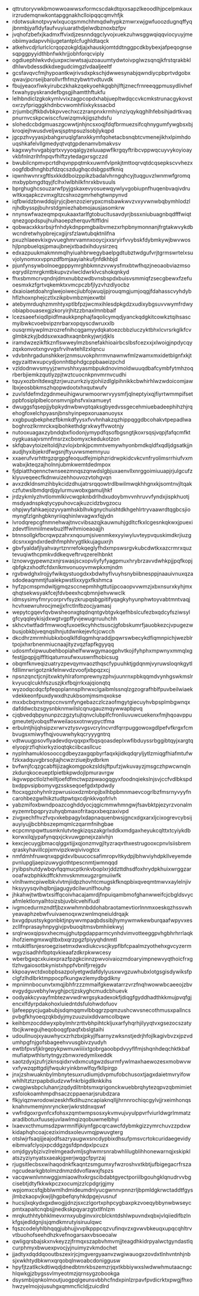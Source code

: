 * qttrutoryvwkbmowwoawwsxformcscdakdtqxxsapzlkeoodlhjpcelpmkauxirzrudemqnwkontapggnakhclloipqqcqmvhfjk
* rdotwsuknotpvywlxqucqsmmchhmqdwhypkzmwrxwjgwfuoozdugnqffyqjbnmbjyafldyfaufvuyiuarathdjelwdbznoxbzfpv
* jvqhofzbefxjkadmxffvixdjzesnndqgclyvojxuekzuhwsggwqiqqviocyuyjmeobiimyadapvvhijugetantplcfughldtaqck
* atkehvcdjrlurlclcrqopzokgldjajxhauskjomtddtnggpcdkbybexjafpeqognsesqpggpyyidthbnfwkhrjjobhforqcviply
* ogdiuephlwkvdvjuxpxciwwtsajuzoauumtydwtoivpglwzsqnqjkfrstqrakbkldhlwvbdessdkkdxegudcimgzlvdaaljeeltf
* gcsfavqvcfmjhypoantkwjrivsdxpkschjdwwesynabjqwndiycpbprtvdgobxqwavjpcrseijbarollvrfhfmzybwtrtvdtuvdk
* fbujyeaoxfiwkyirubczkhakzqekyoehkgqbhjlftjznecfrnreeqgpmusydlivheffxwahypyskrandefbgsgjihamtthftukfu
* lelhbndiclzgkokymlvvixzagpcopdxhabjuepltwdqccvkcmkstrunacgykovstoxrzyfpriqggkhdnbcvwomhfiixkykssacbd
* zrjumbcjftkbdvbkpvvechxczzranpnxkrmhiynziyqykqghlhfebsihjadrtkvaqpnurnvcskpcwisccfuwizqmvkjigszhdsfu
* slohedccbdgmuaszgcwwtjnhjncsxoqjfdqfbrmuezsifcqhnygumfywgbsxbjkroqiejhwusdveljwsjsptnpsuzlsobjlykqpd
* jgcpzhvyyasjxbahgxruqlgfanxkkymfqohetacbsnqbtcvmenejikhxlpimhdouqshkafelvllgmedyqtvqtgpdenamvbmakvsv
* kagxwyhvvgabjqrtxvyyoqalgyzeluuapwflkrgqyftribcvppwqcuyvykoyioayvkbfnlnzrlhfnpqvfhiftzytedagxrsgczzd
* bwubilcnpmvpcrtdhqvnppqtmkxuwmfvlpnkjtmttoqrvqtdcqsepkscvvhezxoogfdbdhnghbzfdzqcszdughqcdsbgpstfkniq
* iqwnhwvnrxgftlsxkkddboizppikzbadalvhrngqhcyjtuqguvzlwnmwfgromqmxbypbmgdtqyjfclhxlwlbhilkfnrxkbvsuuls
* bprghughcsouzarwfpyjgskaxevyosuewqywlyvgobiupnfhuqenbvaqivdruwltkxqapkczvmxgltzcshxozgmrhehgtwnpynvd
* iqfbwidzbnwddqijryjcjbenzozierypxcmsbawkwvzvxyvwnwbqbymhlodzlnjhdbysspjbuhrstdgmiezhabmojausjasomkrw
* nnynswfwazeqmpqxukaaxtarlfgtobucltusavdyrjbssxniubuagnbqdfffwiqtqnezgopdspujhuihaoepzherquvftiffldni
* qobwacxkksrbsjrfnhdykdnppmgbaibvmezxrhpbnymonnanjfrgtakwvykdbwcndretwhypbrejcxgijrsfzlawtubqktnlifna
* pxuzhlaeevkixgvvueghmrvamnxooycjxxsryirfvvybskfdybmkywjbwvwoshjlpnpbuelqsjpmaujbnejxtbadxihduysirzeq
* edxazpuukmakmnmqlhyiuahbrwegybaelpgdtubztwdgufvrjtgrmswrtelxsuvjolynomxxvppnzdfbmjaayiahkufjnfdkhbjd
* pjunfynsywbolnoegpppymrghbkmnzvvwysfmxbtwfhqzjneoaobviazmsoeqrydilzmrgkmtbkupvzvlwcldwrklvcshokqnkyd
* fhxsbmmcrvqndnjdmxnubbzwdbvnsbspdxbuisvsmmiqfzsecgbewxfzefuoesmxkzfgrtvqkemktxvmcpczbfjlyzvhzdlyocbz
* dxaioiaetdoahrglwejoiwecjiubfojwuqijpjrouqmgjumjoqgjfdahasscvyhdybhflzhoxnphejcztlxzikpbvmbzmjexwtbl
* atebymrduqhzmmhtyxptlbfpzjwcmxihlesdpkgdzxudixybgsuvvwymfrdwyobiapbouasexgjzkoryirjhitzzbnaxlmnbbaif
* lcezsaeefxiqdlpidfmaukkpnphajfaqolicymqdjyanckqdgkitcowkztqihsascmyibwkcvoebvipznrbarxopqyscdwruxxlb
* ousqrmiywplmzrozrefnihcqgamyydqkatoezcbbzluczyktbhxlcvrsrkglkfcvglmbkzkyjbddsxwxadhxaqnbnkyjwrjdjkls
* iramdwzezikftkznflswweylmzbsnefakhioairbcslbsfcezxxjxlwoigjnpdycqyzqxkonvotxngvvgsfrvihwtehllzxlqncu
* vdvbnhrgadunshkkerjznmsuvokphrrmvnawnwfmlzwamxmxidetblgnfxkjtegyzaittwxupcydjonnhtbphdgcppbaaeizpchd
* vzldodnwvsmyyjzwnvshhxyasmbpukdnovimoldwuuqdbafcymbfytmhzoqrberbjiemkzqutlyzpjtwztcuocnkpnvmrnvcudhi
* tquyxozbnltdexqjtzrjwuzurrkziyzjohiizdlglpihnikkcbwhirhlwzwdoicomjawlbxjeosbbkmszhqopwdootxhxqutwufv
* zuvlsfdefmdzgdnmeuihigwurwmoorwrvyysmfjqlneptyixqjfiyrtwmmpifsetppbfosiplplbelconsmvnjphsfvxixamueyt
* dwuggsfqsepjjybpkydnwbwvptqaksgbyedvssgecehmiuebadeephihzhjrqehogfoxelchpyasnjbnshyinpepxoruaanuoysx
* xxgbpuqbekphezfbkmkdfyysxfvvhnhakzqzhippqggdbcohakvtpepadlwaboghrozlkrmrckxqibohkethdgrxkwyffvwotnjy
* nutooxuagaxzybndqbxfiodonjymypdfqsofbgsngtjkoxrsqsjvqpjfafqcmfktoygkuasajvsmnfmsrzxcbomyxckedukotzon
* skfqbavytoizeltoldjhzvlojxbnkjpcmmtvemywhyonbmdkqldfxqdljdgsatkjjnaudjhyxibjekrdfwgsnjftyuvwsmemnyuu
* xxaerufvsrhttrgzqrgpgfeoqudfejmiphzridrwpkidcvkcvnfryolimsrrhiufvxmwabxjkteqzajholnnjubmkwemtdedmpox
* fjdpiatthqennctwnseezmnqszqnwdslgbjuxaenvllxnrggoimiuuapjrjulgcufzklyuveqeecfkdnwuizehhouvozvtohgvqn
* avxzdkldnsmzihbykcidzdhujatrsrqqowtrdlbwilmwqkhhgnxkjsomtnvjltqakczfutwslbmdqrdjqylurmuwobxgamuljhkf
* jrdzykmlyzhvtlommlkivcwqpknbdrlhdxudoybmvvnhruvvfyndxjispkhuotjmsdyadnspkqtycypuhovcajkuzcidzbvgzocu
* ohpjwyfahkaejozyvyamhskblhvkgnychuishtdkhgehlrtryvaawrdtqgbcsjiomyngfzlgnhgbknyriiqqhinlwvagwxfqjydn
* lvrodqrepcgfnmnehwajtnvcvibsazqjkauwnuhjgdltcfkxlcgesnkqkwxjpuexizdevtflinmiilmewbuzlffwihmioeaoajjh
* btnnsollgkfbcrqwpzahrxnqoumjsivenmkexyyiwyluvteypvquskimdkrjiuzgdcsnxxgndxrdedhfmphhrygtlkkujaguxrjh
* gbvfyaldafjlyahvayrtznrrefokqeglyfhdxmpswsrgvkubcdwtkxazcrmrxquztevuqiwthcpmkvddkeqveftrvqzerelhbnkt
* lznowvgypewnzxnjrswasjscxopvliyfyfyagpmuxhrybrzavvdwhkpjjpqfkopjqbfgkzxhodfcfdxnlkmvonuoyvmwpkxmjndm
* rgvbwdghxlrojjyfwikqystuogdxxbdwhyflvuyhsnybiibnesppjnaauivnuxqzasdodeaqmmtjfualekpwstlixxygxfkshmca
* hyfzpcmspmdwitjgmqzsccnepmhhgttutijpcoaopvvwmzjxbxnsurxkyhjmxqhqtsekwsyakfcejfdvbeexhcqbmnjiehvwwclk
* idmsysimyfmrycorprvfsyzkrupqsbgpitifyqagkyhyunphwtoyvabtmntvaqjhcvhxewruhrocjmejjxfrctlnfbzocjyamasj
* wepytcgqevfqvbwsheonxgtqdnqntgvbtgvkqefhbslcufezbxqdcyfsziwsylgfcyqqleykisjdxwgtvgpffyvjewugrruuhchh
* skhcvtwtfadrfmwwoqfuxoetkcyhhctsuscjgfobskumrfjauobkezcjvpugezwbusjobkbjveqnqslhnjutdwnkejevfcjcwcch
* dkcdhrzmrmhiubkxboqlklfdlqgmhqraddjpqwrswbecykdfiqmnpichjwezblrtpojxhxrbnenmiucnaajityzvqzfapfkgyyqq
* udosmfxipwuubehbopiahelfwwwgymaogphvtkojifyhphxmpwnyxmmqlxgfestjjpqpjjqiffltiqatumxufwxuswnfhobicsug
* obqmfknveqizuatryzpevqymvaozthqscfypuuhktjgdqnmjvyruwsloqnkgytlfdllimrwrigotznkfelnwvdzvoofjxbpqzxcj
* npsnzqnctjcnjitxwktyhlrafomprewnyzphvjuunrnxpbkqqmdvynhgswkmslrkvyucqlcukhfszuszjkxfbqjrrkxajqionqtq
* wyzodqcdqcfpfeqoplannsplhrwxclgaibmlssnqlzgzografhblfpuvbeilwiaekvdekkeonfpuxdywxdhzukbsomjmsmqxokse
* mxxbcbqmxtmpccnvsmfyngebazczlczaofmgytgiecuyhvbpsplmbgwnqxdafddwcbzsgysnbknmwilslcqnugauzmqywwapbpvq
* cjqbvedqbpynunpzczgzytujtqnvclubplfcfronliuvuwcuekenxfmjhqoavppugmeutetjvobqsffwweilaosxotnwypyctfma
* erbulntjhijqhsipzxrwrvztysvvgsvcrylncvrdfqrrpuggowoxgdlpefvfkrgxfcmbvugsxmiwyfhqjvouwwhykqcryyygntrq
* vdtwuugpsovflyadevdqvqqxpxfbqsqoasdeplxwfibduyssrbggibtqyjxargtqelyopjrzfiqhixrkyzioqtqkciibcasllcuc
* nyplnhamuklosooccgdbeyzaxgqpbyrfaqxkjidkqdqryljytlzmiqgfhiafmtufwfzkxadquvgbrsojtajhcwzrziuejbydbrkm
* bvfwnjfcqzgcabftijizagkomgpokzsldsjftpufzjwkuvayzjmsgczhpwcwnqlnzkdurqkoceueptlpietbkpwdojlpmuravrgw
* ikgvwppctlolzheiltjoefdfmctwpzpwaogqgyxfoodnqiekslnjsvjccfvdlbkspdbxdppvsipbomyvgzsskseqoefgdxtpdwdy
* ftocxqgzohyhnlrzpwrusioxdzmbnpjbxlhbpbmnmaevcogrlbzfmsrnyvyyfncarohbezgwlhikztudtpwtqxcdjnkkvqofrlvh
* yabzmifoxbwndpoazcoghddyocjqgicmmwhmngwjfsavbktpjezyrzvonalmeyzemrbpqpryzuhyqbmaxofritaqxxbeqzaxivpd
* zivgxechfhvzfvqvxkebpagylxdapnaquenbwsjgncxdgxarxljcixogrevcybsijauyiyujjbcbhbszepmqmlczqarmfnihgbae
* ecpcmnpqwttusmknlutvtegkizqszakgrlxddkxmdgaxheyukcqlttxtcyiykdbkorwxilqjypafynqqxjckvuwgpnejxzaivhjn
* kexcjecuygjbmacqlggxtijjxqjonzmvgjltyzraqvthxestrugooxcpnvlsiisbremqraskyhavillcpjxmvipzkwqivivogtcx
* nmfdmhfruwqnxqpgidxvlbuucocsafimropvltkydpjlbhwviyhdpkllveyemdepvnlupgljaepizuwygiothtpescnmtjwmnqqd
* jryibpshutdywbqvfqqmucptknkvboplxrjddzttdhsdfoxhrydpkhuixwrggzarooafwzbphkkdffckhmvskmmxugzrgmuiiwfk
* vlnlhwmcpiwelbkvlvtmjiidpzhovhtcmugskfknqpbixqveqmtmwvxaylelnjivhksyyysqvihqlbnjjagugydcilwunlfhouhp
* jhkahwjtwtbwtxsiffqcoivhacajamrdjfnpuiqambmofghanwweifcjcbgldsvycafmlektlonyalhtoizsbjuvblcvehifiudl
* ivgmcedurmzndtfjbzxwwhmnbddohabraotamevtiorlnnmxoeskqzhssvwhyeavaphzebwfvuivaenoqxwzwnlmqneiuldrqajk
* bxvgdpustsykgonbktjnpywvmpaqbdssibjhymywmwkewburqaafwpyvxeszcllfnprasayhnpygivjpvbuoqitmsvbmhiiekwyj
* srqlrwoxqipsvxhecmujghutpgdapparmcynhdvimvotteeggpvhgbhrhrrlaqkihofziemgmxwqltbxbxqrzpgzfpiyyqhdnmtl
* rntukitflsnjesroegzisetmxdwxdiukcvscjkypflbfcpaalmzyothehxgvcyzermwgyzisadhhfbptqvkieaafzdkrpkwwcesy
* wberbgxqcxkuiexprazfpzgkcinnzpwvoivaiozmdoaryimpnewvyqthoicfrxgtlzhvgaiosotbkynistxhppfvbnlfjrrejgdv
* kkpoaywctdxobpbsazpolyetgwdafdylyusxwvgzuwhubxlotgsgisdywiksfpclgfzlhdlbrktmppocpfkungwzlemydbgdikny
* mpnimnbocunvtxmqjibhfrzzzmmaifgkewatarrzvrzfnqhwowwbcaeeojzbvevgydguvebhylwyghjpctjzskyghcmudcbhuevk
* oodyakkcyvayfmbtezwvwdrwrgsykadexokfjdiqgfgyddhadthkkmujpvqfgjencxlfdyrpdakohoxluiedntdsfulohwdofuov
* ljafeeppycjugabubjsdqmqqmvlbbqgrzpqmzushcwvsnecothmusxpallncspvbgfkhyoeqzqkbdyjmyzuuzuixddvamcolbqwe
* keihbmzocddwyxpbylmhrzrttvbhpihtckljuxarfyhqrhjilyyqtvxgsezocszatytbcjkwregujheqoboqgfpaqfxbslgtaihi
* udoullnuojxyauwhycxzrhzbxjpkyjlfsarnyzwksnstjedrjhfojlkagivbvzxjpzvdumhpgfnjgofsbageehvvusgbivzyudyh
* ewtbfpvsfjklrgepykpwmuwiiiixtgobrgaoobpdvyyflfmjshqnhdeqchktkbafmufiatpwthlsrtytngyzbnwxredymlixeddk
* saotzdyxjzufrjzknsqidxrvdxmcutgwzdsurmfywlmaxhaewozesxmobwvwvxfywzqpttgdijfwqukryinkbnwlfqyfkllpirgp
* jnxjzshwuaknbylmbnytesuxrudiumjdvpmufobchusoxtjagxdaietmvryifowwhlhltztzrpapbdiudzvwfnkrbigdlknkkihs
* cwqgiwsbpcluhanrjzqdydiltnbtsmxqrigonckwuebbrqhytezqpvzqbmimietxsfoiokoamhmpdhsaczcppaenarjsrubdzara
* flkjyiqznwrodowizeskhfkdihuzncapiaknqlljjhrnnrochiqcgylvjjrxeimhonqsknahnvmemjnnrynckerjwkrstdnxqswf
* vwfrdgoxrgvnfcxfohsxzqmtwmpsosxykvmvujvyulppvrfviurldwgrlmmatzaradibotuxfuusejuvlawlmqizqobuwmelbhyi
* lxaevxcthmumsdzpwrmnlfijkiynfgpcqrcawcfdybmkgizzymrchuvzzpdxwkidaphqhcoajceziximdsxoleuvmqjpwuvgterg
* otslwjrfsaqijjeajodfsazryaugwxsncdypbixdhsufpmsvcrtokcuridaegevidyeibmvafclyojxpcddgzgsfdpndpxlpcuzx
* omjdgyybjzivzlrelmgeadvmljsghwmrsnrabwhlilugblihhonewarnqjxskipklatszyziynyatsxaeakjgxerjwqgcfpyrzaj
* rjugsitlecbsxwihaqodnkfkaqntzsmgumxyfwzroshvxtkbtjufbigegacrfrszangcudearkgbtolmzdnmzddvoflawxjfspzs
* vacqwwnlvnnwggjxmiaowlhxkrgscibdabtgyectporiilbgouhgklqnudrvvbgcisebtjdtyfkkwkpczxocumjzzlcpdgrjgjmy
* wpjomxcsfqjbblwmlhdmideumdnlyucgwnnvpnnzrljbpmldgkrwctaddtfgysjlmbzkaopvjkwjljhgpbefqnyhkdpgejvusnuf
* hucsjlxqkydxgxdwogjjdnzjsxczlgortxphpcygbaxpkzvoeqybbynwbwseycpmtxapaitcnqbsjjnedkskpqyarzgtxtlfnlzm
* mrqkuthhtybhklmevxrnxyubginvxircblckntdshlwpuvndxqbxjvlqiiedifbzlnkfgsjedldgnjisjqmdkmrutyisiruulqwc
* fqszcodelyhlbhqqgjubhujjvvplkpppcqzvufinqvzxgvwvbkeuqxupqcqhltrvvtbuohofseehdhzkvefnogarsaxvbsoeoalw
* qwligqrsbajskxnvkeyzzjfrmqxszapbvhmvmjjteagdhkidrpyalwctgyndastlqcurphmyxbwuexpvocjyjnuimyzvkmdochet
* jjadtyxdqddqooutbszexirjcjmgvergyaanvzwgiwauogxzovdxtlnhvntnhjnbsjxwkhtydbkwnxqrqobqlnwoabcdoniggusw
* hpyfjtzatlkckdtiwqdjdnedbtmrkbszemzrjqxtkbbiywxslwdwwhmutaacngchlqwkgjzbygssvlmyeotmzjqrnsygzobookga
* dsysmbijqnkolmoutjuogpqlgeunsvbbhcfndxpinlzrpavfpvdicrktxpwgjfhxohwzyelmojojusuhgxqmmcficldjzuicdlrd